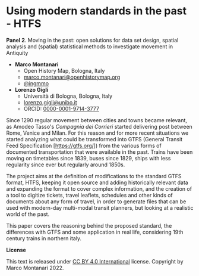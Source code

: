 # Using modern standards in the past - HTFS

**Panel 2**. Moving in the past: open solutions for data set design, spatial analysis and (spatial) statistical methods to investigate movement in Antiquity

- **Marco Montanari**
  - Open History Map, Bologna, Italy
  - [marco.montanari@openhistorymap.org](mailto:marco.montanari@openhistorymap.org)
  - [@ingmmo](https://twitter.com/ingmmo)
- **Lorenzo Gigli**
  - Università di Bologna, Bologna, Italy
  - [lorenzo.gigli@unibo.it](mailto:lorenzo.gigli@unibo.it)
  - ORCID: [0000-0001-9714-3777](https://orcid.org/0000-0001-9714-3777)


Since 1290 regular movement between cities and towns became relevant, as Amodeo Tasso's *Compagnia dei Corrieri* started delivering post between Rome, Venice and Milan. For this reason and for more recent situations we started analyzing what could be transformed into GTFS (General Transit Feed Specification [https://gtfs.org/]) from the various forms of documented transportation that were available in the past. Trains have been moving on timetables since 1839, buses since 1829, ships with less regularity since ever but regularly around 1850s. 

The project aims at the definition of modifications to the standard GTFS format, HTFS, keeping it open source and adding historically relevant data and expanding the format to cover complex information, and the creation of a tool to digitize tickets, travel leaflets, schedules and other kinds of documents about any form of travel, in order to generate files that can be used with modern-day multi-modal transit planners, but looking at a realistic world of the past.

This paper covers the reasoning behind the proposed standard, the differences with GTFS and some application in real life, considering 19th century trains in northern italy.

**License**

This text is released under [CC BY 4.0 International](https://creativecommons.org/licenses/by/4.0/) license. Copyright by Marco Montanari 2022.
